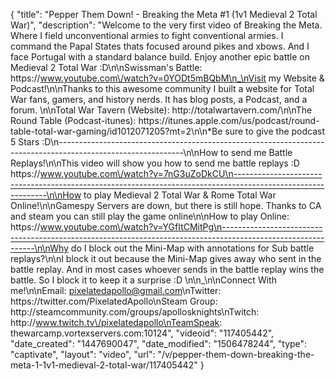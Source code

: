 {
    "title": "Pepper Them Down! - Breaking the Meta #1 (1v1 Medieval 2 Total War)",
    "description": "Welcome to the very first video of Breaking the Meta.  Where I field unconventional armies to fight conventional armies.  I command the Papal States thats focused around pikes and xbows.  And I face Portugal with a standard balance build. Enjoy another epic battle on Medieval 2 Total War :D\n\nSwissman's Battle: https:\/\/www.youtube.com\/watch?v=0YODt5mBQbM\n_\nVisit my Website & Podcast!\n\nThanks to this awesome community I built a website for Total War fans, gamers, and history nerds.  It has blog posts, a Podcast, and a forum.  \n\nTotal War Tavern (Website): http:\/\/totalwartavern.com\/\n\nThe Round Table (Podcast-itunes): https:\/\/itunes.apple.com\/us\/podcast\/round-table-total-war-gaming\/id1012071205?mt=2\n\n*Be sure to give the podcast 5 Stars :D\n-------------------------------------------------------------------------------------------------------------\n\nHow to send me Battle Replays!\n\nThis video will show you how to send me battle replays :D https:\/\/www.youtube.com\/watch?v=7nG3uZoDkCU\n-------------------------------------------------------------------------------------------------------------\n\nHow to play Medieval 2 Total War & Rome Total War Online!\n\nGamespy Servers are down, but there is still hope.  Thanks to CA and steam you can still play the game online\n\nHow to play Online: https:\/\/www.youtube.com\/watch?v=YGfItCMitPg\n-------------------------------------------------------------------------------------------------------------\n\nWhy do I block out the Mini-Map with annotations for Sub battle replays?\n\nI block it out because the Mini-Map gives away who sent in the battle replay.  And in most cases whoever sends in the battle replay wins the battle.  So I block it to keep it a surprise :D  \n\n_\n\nConnect With me!\n\nEmail: pixelatedapollo@gmail.com\nTwitter: https:\/\/twitter.com\/PixelatedApollo\nSteam Group:  http:\/\/steamcommunity.com\/groups\/apollosknights\nTwitch: http:\/\/www.twitch.tv\/pixelatedapollo\nTeamSpeak: thewarcamp.vortexservers.com:10124",
    "videoid": "117405442",
    "date_created": "1447690047",
    "date_modified": "1506478244",
    "type": "captivate",
    "layout": "video",
    "url": "\/v\/pepper-them-down-breaking-the-meta-1-1v1-medieval-2-total-war\/117405442"
}